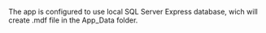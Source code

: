 
The app is configured to use local SQL Server Express database, wich will create .mdf file in the App_Data folder.

